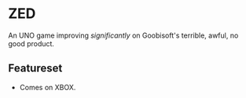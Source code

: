 # ZED

An UNO game improving *significantly* on Goobisoft's terrible, awful, no good product.

## Featureset

- Comes on XBOX.
